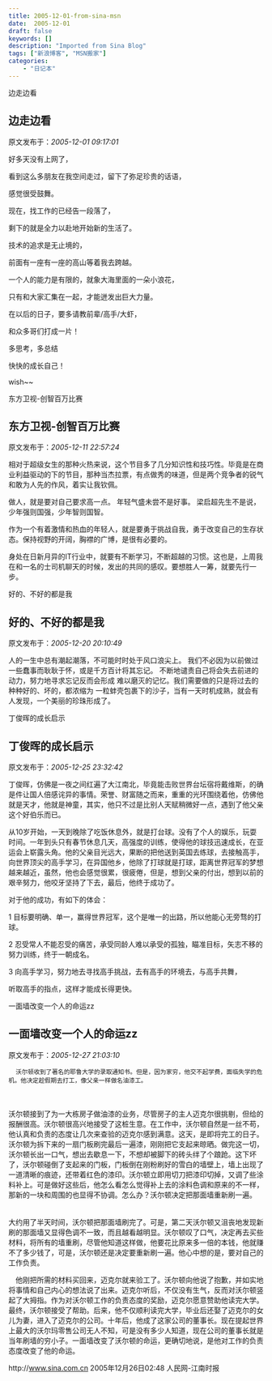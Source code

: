 ```yaml
---
title: 2005-12-01-from-sina-msn
date:  2005-12-01
draft: false
keywords: []
description: "Imported from Sina Blog"
tags: ["新浪博客", "MSN搬家"]
categories: 
    - "日记本"
---
```

边走边看
## 边走边看

 原文发布于：*2005-12-01 09:17:01*

好多天没有上网了，

看到这么多朋友在我空间走过，留下了弥足珍贵的话语，

感觉很受鼓舞。

现在，找工作的已经告一段落了，

剩下的就是全力以赴地开始新的生活了。

 

技术的追求是无止境的，

前面有一座有一座的高山等着我去跨越。

 

一个人的能力是有限的，就象大海里面的一朵小浪花，

只有和大家汇集在一起，才能迸发出巨大力量。

 

在以后的日子，要多请教前辈/高手/大虾，

和众多哥们打成一片！

多思考，多总结

快快的成长自己！

 

wish~~

 

 

 

 

 

 

 


东方卫视-创智百万比赛
## 东方卫视-创智百万比赛

 原文发布于：*2005-12-11 22:57:24*

   相对于超级女生的那种火热来说，这个节目多了几分知识性和技巧性。毕竟是在商业利益驱动的下的节目，那种当杰拉票，有点做秀的味道，但是两个竞争者的锐气和敢为人先的作风，着实让我钦佩。

  做人，就是要对自己要求高一点。 年轻气盛未尝不是好事。 
梁启超先生不是说，少年强则国强，少年智则国智。

 
作为一个有着激情和热血的年轻人，就是要勇于挑战自我，勇于改变自己的生存状态。保持视野的开阔，胸襟的广博，是很有必要的。

 
身处在日新月异的IT行业中，就要有不断学习，不断超越的习惯。这也是，上周我在和一名的士司机聊天的时候，发出的共同的感叹。要想胜人一筹，就要先行一步。

 

 


好的、不好的都是我
## 好的、不好的都是我

 原文发布于：*2005-12-20 20:10:49*

 
人的一生中总有潮起潮落，不可能时时处于风口浪尖上。 我们不必因为以前做过一些蠢事而耿耿于怀，或是千方百计将其忘记。
不断地谴责自己将会失去前进的动力，努力地寻求忘记反而会形成 难以磨灭的记忆。我们需要做的只是将过去的种种好的、坏的，都浓缩为
一粒蚌壳包裹下的沙子，当有一天时机成熟，就会有人发现，一个美丽的珍珠形成了。


丁俊晖的成长启示
## 丁俊晖的成长启示

 原文发布于：*2005-12-25 23:32:42*

   
丁俊晖，仿佛是一夜之间红遍了大江南北，毕竟能击败世界台坛宿将戴维斯，的确是件让国人倍感诧异的事情。荣誉、财富随之而来，重重的光环围绕着他，仿佛他就是天才，他就是神童，其实，他只不过是比别人天赋稍微好一点，遇到了他父亲这个好伯乐而已。

 
从10岁开始，一天到晚除了吃饭休息外，就是打台球。没有了个人的娱乐，玩耍时间。一年到头只有春节休息几天，高强度的训练，使得他的球技迅速成长，在亚运会上崭露头角。他的父亲目光远大，果断的把他送到英国去练球，去接触高手，向世界顶尖的高手学习，在异国他乡，他除了打球就是打球，距离世界冠军的梦想越来越近，虽然，他也会感觉很累，很疲倦，但是，想到父亲的付出，想到以前的艰辛努力，他咬牙坚持了下去，最后，他终于成功了。

   对于他的成功，有如下的体会：

1 目标要明确、单一，赢得世界冠军，这个是唯一的出路，所以他能心无旁骛的打球。

2 忍受常人不能忍受的痛苦，承受同龄人难以承受的孤独，瞄准目标，矢志不移的努力训练，终于一朝成名。

3 向高手学习，努力地去寻找高手挑战，去有高手的环境去，与高手共舞，

听取高手的指点，这样才能成长得更快。


一面墙改变一个人的命运zz
## 一面墙改变一个人的命运zz

 原文发布于：*2005-12-27 21:03:10*

      沃尔顿收到了著名的耶鲁大学的录取通知书。但是，因为家穷，他交不起学费，面临失学的危机。他决定趁假期去打工，像父亲一样做名油漆工。
　　

   
 沃尔顿接到了为一大栋房子做油漆的业务，尽管房子的主人迈克尔很挑剔，但给的报酬很高。沃尔顿很高兴地接受了这桩生意。在工作中，沃尔顿自然是一丝不苟，他认真和负责的态度让几次来查验的迈克尔感到满意。这天，是即将完工的日子。沃尔顿为拆下来的一扇门板刷完最后一遍漆，刚刚把它支起来晾晒。做完这一切，沃尔顿长出一口气，想出去歇息一下，不想却被脚下的砖头绊了个踉跄。这下坏了，沃尔顿碰倒了支起来的门板，门板倒在刚粉刷好的雪白的墙壁上，墙上出现了一道清晰的痕迹，还带着红色的漆印。沃尔顿立即用切刀把漆印切掉，又调了些涂料补上。可是做好这些后，他怎么看怎么觉得补上去的涂料色调和原来的不一样，那新的一块和周围的也显得不协调。怎么办？沃尔顿决定把那面墙重新刷一遍。
　　

    
大约用了半天时间，沃尔顿把那面墙刷完了。可是，第二天沃尔顿又沮丧地发现新刷的那面墙又显得色调不一致，而且越看越明显。沃尔顿叹了口气，决定再去买些材料，将所有的墙重刷，尽管他知道这样做，他要花比原来多一倍的本钱，他就赚不了多少钱了，可是，沃尔顿还是决定要重新刷一遍。他心中想的是，要对自己的工作负责。

 　他刚把所需的材料买回来，迈克尔就来验工了。沃尔顿向他说了抱歉，并如实地将事情和自己内心的想法说了出来。迈克尔听后，不仅没有生气，反而对沃尔顿竖起了大拇指。作为对沃尔顿工作的负责态度的奖励，迈克尔愿意赞助他读完大学。最终，沃尔顿接受了帮助。后来，他不仅顺利读完大学，毕业后还娶了迈克尔的女儿为妻，进入了迈克尔的公司。十年后，他成了这家公司的董事长。现在提起世界上最大的沃尔玛零售公司无人不知，可是没有多少人知道，现在公司的董事长就是当年刷墙的穷小子。一面墙改变了沃尔顿的命运，更确切地说，是他对工作的负责态度改变了他的命运。

 http&#58;//www.sina.com.cn
2005年12月26日02&#58;48 人民网-江南时报 　　


